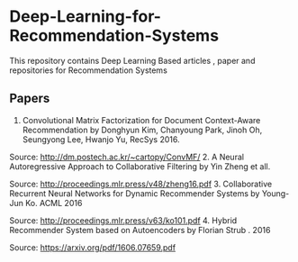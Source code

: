 # Deep-Learning-for-Recommendation-Systems
This repository contains Deep Learning Based articles , paper and repositories for Recommendation Systems
## Papers
1. Convolutional Matrix Factorization for Document Context-Aware Recommendation by Donghyun Kim, Chanyoung Park, Jinoh Oh, Seungyong Lee, Hwanjo Yu, RecSys 2016.

Source: http://dm.postech.ac.kr/~cartopy/ConvMF/
2. A Neural Autoregressive Approach to Collaborative Filtering by Yin Zheng et all.

Source: http://proceedings.mlr.press/v48/zheng16.pdf
3. Collaborative Recurrent Neural Networks for Dynamic Recommender Systems by Young-Jun Ko. ACML 2016

Source: http://proceedings.mlr.press/v63/ko101.pdf
4. Hybrid Recommender System based on Autoencoders by Florian Strub . 2016

Source: https://arxiv.org/pdf/1606.07659.pdf

